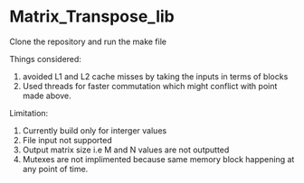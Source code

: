 # Matrix_Transpose_lib

Clone the repository and run the make file 

            
Things considered:
   1. avoided L1 and L2 cache misses by taking the inputs in terms of blocks
   2. Used threads for faster commutation which might conflict with point made above. 
   
Limitation: 
   1. Currently build only for interger values 
   2. File input not supported 
   3. Output matrix size i.e M and N values are not outputted 
   4. Mutexes are not implimented because same memory block happening at any point of time. 
